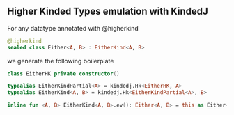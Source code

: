 ## Higher Kinded Types emulation with KindedJ

For any datatype annotated with @higherkind

```kotlin
@higherkind
sealed class Either<A, B> : EitherKind<A, B>
```

we generate the following boilerplate

```kotlin
class EitherHK private constructor()

typealias EitherKindPartial<A> = kindedj.Hk<EitherHK, A>
typealias EitherKind<A, B> = kindedj.Hk<EitherKindPartial<A>, B>

inline fun <A, B> EitherKind<A, B>.ev(): Either<A, B> = this as Either<A, B>
```
